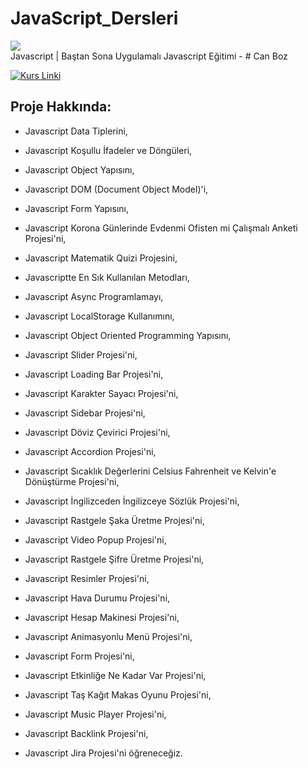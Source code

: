 # JavaScript_Dersleri
<img src="https://user-images.githubusercontent.com/73097560/115834477-dbab4500-a447-11eb-908a-139a6edaec5c.gif"> 
<br>
Javascript | Baştan Sona Uygulamalı Javascript Eğitimi - # Can Boz


  [![Kurs Linki](https://img.shields.io/badge/Kurs%20Linki%20-izlemek%20için%20tıklayın-slateblue)](https://www.udemy.com/course/javascript-egitimi/learn/lecture/36896436#overview)


## Proje Hakkında: 
- Javascript Data Tiplerini,

- Javascript Koşullu İfadeler ve Döngüleri,

- Javascript Object Yapısını,

- Javascript DOM (Document Object Model)'i,

- Javascript Form Yapısını,

- Javascript Korona Günlerinde Evdenmi Ofisten mi Çalışmalı Anketi Projesi'ni,

- Javascript Matematik Quizi Projesini,

- Javascriptte En Sık Kullanılan Metodları,

- Javascript Async Programlamayı,

- Javascript LocalStorage Kullanımını,

- Javascript Object Oriented Programming Yapısını,

- Javascript Slider Projesi'ni,

- Javascript Loading Bar Projesi'ni,

- Javascript Karakter Sayacı Projesi'ni,

- Javascript Sidebar Projesi'ni,

- Javascript Döviz Çevirici Projesi'ni,

- Javascript Accordion Projesi'ni,

- Javascript Sıcaklık Değerlerini Celsius Fahrenheit ve Kelvin'e Dönüştürme Projesi'ni,

- Javascript İngilizceden İngilizceye Sözlük Projesi'ni,

- Javascript Rastgele Şaka Üretme Projesi'ni,

- Javascript Video Popup Projesi'ni,

- Javascript Rastgele Şifre Üretme Projesi'ni,

- Javascript Resimler Projesi'ni,

- Javascript Hava Durumu Projesi'ni,

- Javascript Hesap Makinesi Projesi'ni,

- Javascript Animasyonlu Menü Projesi'ni,

- Javascript Form Projesi'ni,

- Javascript Etkinliğe Ne Kadar Var Projesi'ni,

- Javascript Taş Kağıt Makas Oyunu Projesi'ni,

- Javascript Music Player Projesi'ni,

- Javascript Backlink Projesi'ni,

- Javascript Jira Projesi'ni öğreneceğiz.
